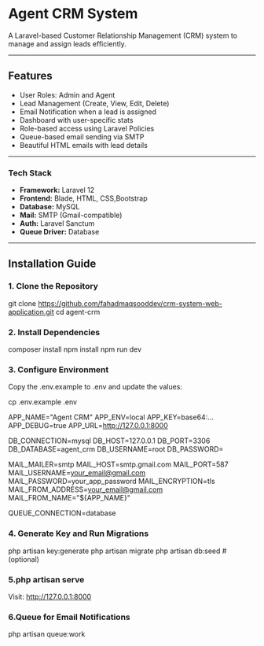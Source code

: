 # Agent CRM System

A Laravel-based Customer Relationship Management (CRM) system to manage and assign leads efficiently.

---

## Features

- User Roles: Admin and Agent
- Lead Management (Create, View, Edit, Delete)
- Email Notification when a lead is assigned
- Dashboard with user-specific stats
- Role-based access using Laravel Policies
- Queue-based email sending via SMTP
- Beautiful HTML emails with lead details

---

### Tech Stack

- **Framework:** Laravel 12
- **Frontend:** Blade, HTML, CSS,Bootstrap
- **Database:** MySQL
- **Mail:** SMTP (Gmail-compatible)
- **Auth:** Laravel Sanctum
- **Queue Driver:** Database

---

## Installation Guide

### 1. Clone the Repository

git clone https://github.com/fahadmaqsooddev/crm-system-web-application.git
cd agent-crm


### 2. Install Dependencies

composer install
npm install
npm run dev

### 3. Configure Environment

Copy the .env.example to .env and update the values:

cp .env.example .env

APP_NAME="Agent CRM"
APP_ENV=local
APP_KEY=base64:...
APP_DEBUG=true
APP_URL=http://127.0.0.1:8000

DB_CONNECTION=mysql
DB_HOST=127.0.0.1
DB_PORT=3306
DB_DATABASE=agent_crm
DB_USERNAME=root
DB_PASSWORD=

MAIL_MAILER=smtp
MAIL_HOST=smtp.gmail.com
MAIL_PORT=587
MAIL_USERNAME=your_email@gmail.com
MAIL_PASSWORD=your_app_password
MAIL_ENCRYPTION=tls
MAIL_FROM_ADDRESS=your_email@gmail.com
MAIL_FROM_NAME="${APP_NAME}"

QUEUE_CONNECTION=database

### 4. Generate Key and Run Migrations

php artisan key:generate
php artisan migrate
php artisan db:seed # (optional)

### 5.php artisan serve

Visit: http://127.0.0.1:8000

### 6.Queue for Email Notifications

php artisan queue:work




